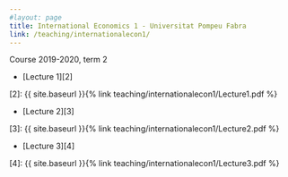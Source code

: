 ```yaml
---
#layout: page
title: International Economics 1 - Universitat Pompeu Fabra 
link: /teaching/internationalecon1/
---
```


Course 2019-2020, term 2



* [Lecture 1][2] 

[2]: {{ site.baseurl }}{% link teaching/internationalecon1/Lecture1.pdf %}

* [Lecture 2][3] 

[3]: {{ site.baseurl }}{% link teaching/internationalecon1/Lecture2.pdf %}

* [Lecture 3][4] 

[4]: {{ site.baseurl }}{% link teaching/internationalecon1/Lecture3.pdf %}
